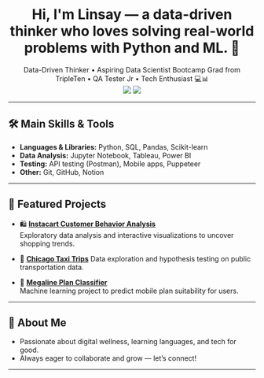 <h1 align="center">Hi, I'm Linsay — a data-driven thinker who loves solving real-world problems with Python and ML. 👋</h1>
<p align="center">
  Data-Driven Thinker • Aspiring Data Scientist Bootcamp Grad from TripleTen • QA Tester Jr • Tech Enthusiast 💻📊  
  <br>
  <a href="https://linkedin.com/in/linsayrodriguez92"><img src="https://img.shields.io/badge/LinkedIn-blue?logo=linkedin&style=flat" /></a>
  <a href="mailto:linsayrodriguez92@gmail.com"><img src="https://img.shields.io/badge/Gmail-red?logo=gmail&style=flat" /></a>
</p>


---

## 🛠️ Main Skills & Tools

- **Languages & Libraries:** Python, SQL, Pandas, Scikit-learn  
- **Data Analysis:** Jupyter Notebook, Tableau, Power BI  
- **Testing:** API testing (Postman), Mobile apps, Puppeteer  
- **Other:** Git, GitHub, Notion

---

## 🚀 Featured Projects

- 🛍️ **[Instacart Customer Behavior Analysis](#)**  
  Exploratory data analysis and interactive visualizations to uncover shopping trends.

- 🚕 **[Chicago Taxi Trips](https://github.com/linsayr/chicago-taxi-analysis)** 
  Data exploration and hypothesis testing on public transportation data.

- 📱 **[Megaline Plan Classifier](#)**  
  Machine learning project to predict mobile plan suitability for users.

---

## 🌱 About Me

- Passionate about digital wellness, learning languages, and tech for good.
- Always eager to collaborate and grow — let’s connect!
---
